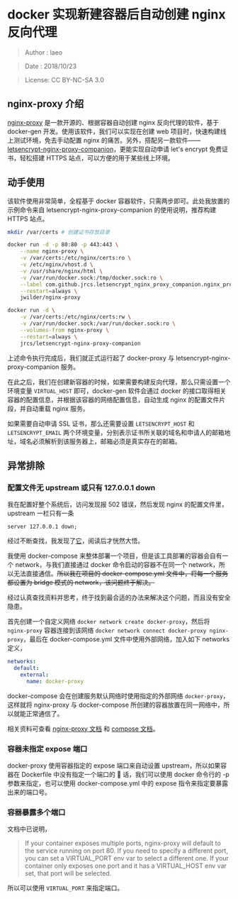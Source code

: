 # docker 实现新建容器后自动创建 nginx 反向代理

> Author : laeo

> Date : 2018/10/23

> License: CC BY-NC-SA 3.0

## nginx-proxy 介绍

[nginx-proxy](https://github.com/jwilder/nginx-proxy) 是一款开源的、根据容器自动创建 nginx 反向代理的软件，基于 docker-gen 开发。使用该软件，我们可以实现在创建 web 项目时，快速构建线上测试环境，免去手动配置 nginx 的痛苦。另外，搭配另一款软件——[letsencrypt-nginx-proxy-companion](https://github.com/JrCs/docker-letsencrypt-nginx-proxy-companion)，更能实现自动申请 let's encrypt 免费证书，轻松搭建 HTTPS 站点，可以方便的用于某些线上环境。

## 动手使用

该软件使用非常简单，全程基于 docker 容器软件，只需两步即可。此处我放置的示例命令来自 letsencrypt-nginx-proxy-companion 的使用说明，推荐构建 HTTPS 站点。

```bash
mkdir /var/certs # 创建证书存放目录

docker run -d -p 80:80 -p 443:443 \
    --name nginx-proxy \
    -v /var/certs:/etc/nginx/certs:ro \
    -v /etc/nginx/vhost.d \
    -v /usr/share/nginx/html \
    -v /var/run/docker.sock:/tmp/docker.sock:ro \
    --label com.github.jrcs.letsencrypt_nginx_proxy_companion.nginx_proxy \
    --restart=always \
    jwilder/nginx-proxy

docker run -d \
    -v /var/certs:/etc/nginx/certs:rw \
    -v /var/run/docker.sock:/var/run/docker.sock:ro \
    --volumes-from nginx-proxy \
    --restart=always \
    jrcs/letsencrypt-nginx-proxy-companion
```

上述命令执行完成后，我们就正式运行起了 docker-proxy 与 letsencrypt-nginx-proxy-companion 服务。

在此之后，我们在创建新容器的时候，如果需要构建反向代理，那么只需设置一个环境变量 `VIRTUAL_HOST` 即可，docker-gen 软件会通过 docker 的接口取得相关容器的配置信息，并根据该容器的网络配置信息，自动生成 nginx 的配置文件片段，并自动重载 nginx 服务。

如果需要自动申请 SSL 证书，那么还需要设置 `LETSENCRYPT_HOST` 和 `LETSENCRYPT_EMAIL` 两个环境变量，分别表示证书所关联的域名和申请人的邮箱地址，域名必须解析到该服务器上，邮箱必须是真实存在的邮箱。

## 异常排除

### 配置文件无 upstream 或只有 127.0.0.1 down

我在配置好整个系统后，访问发现报 502 错误，然后发现 nginx 的配置文件里，upstream 一栏只有一条

```
server 127.0.0.1 down;
```

经过不断查找，我发现了[它](https://github.com/jwilder/nginx-proxy/issues/793)，阅读后才恍然大悟。

我使用 docker-compose 来整体部署一个项目，但是该工具部署的容器会自有一个 network，与我们直接通过 docker 命令启动的容器不在同一个 network，所以无法直接通信。~~所以我在项目的 docker-compose.yml 文件中，将每一个服务都设置为 bridge 模式的 network，该问题终于解决。~~

经过认真查找资料并思考，终于找到最合适的办法来解决这个问题，而且没有安全隐患。

首先创建一个自定义网络 `docker network create docker-proxy`，然后将 `nginx-proxy` 容器连接到该网络 `docker network connect docker-proxy nginx-proxy`，最后在 docker-compose.yml 文件中使用外部网络，加入如下 networks 定义，

```yaml
networks:
  default:
    external:
      name: docker-proxy
```

docker-compose 会在创建服务默认网络时使用指定的外部网络 `docker-proxy`，这样就将 nginx-proxy 与 docker-compose 所创建的容器放置在同一网络中，所以就能正常通信了。

相关资料可查看 [nginx-proxy 文档](https://github.com/jwilder/nginx-proxy#multiple-networks) 和 [compose 文档](https://docs.docker.com/compose/networking/#use-a-pre-existing-network)。

### 容器未指定 expose 端口

docker-proxy 使用容器指定的 expose 端口来自动设置 upstream，所以如果容器在 Dockerfile 中没有指定一个端口的  话，我们可以使用 docker 命令行的 -p 参数来指定，也可以使用 docker-compose.yml 中的 expose 指令来指定要暴露出来的端口号。

### 容器暴露多个端口

文档中已说明，

> If your container exposes multiple ports, nginx-proxy will default to the service running on port 80. If you need to specify a different port, you can set a VIRTUAL_PORT env var to select a different one. If your container only exposes one port and it has a VIRTUAL_HOST env var set, that port will be selected.

所以可以使用 `VIRTUAL_PORT` 来指定端口。
